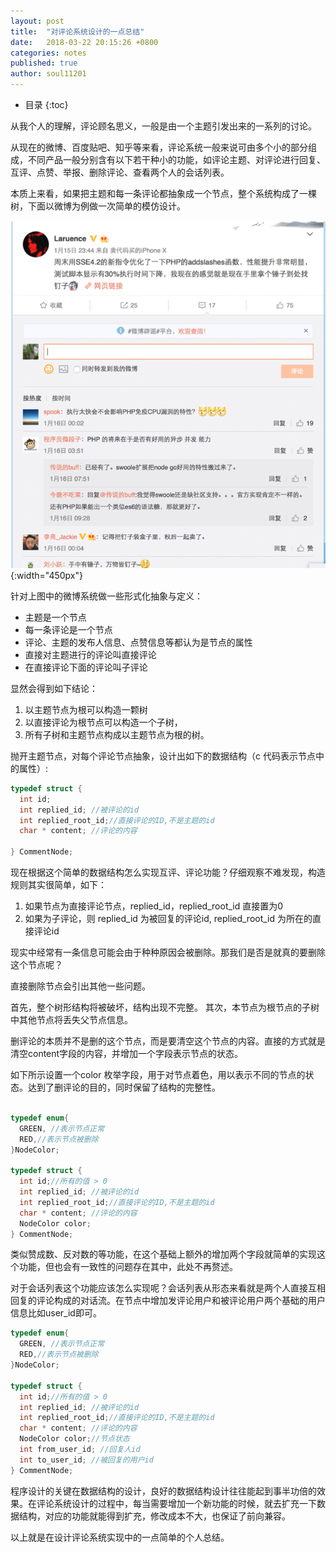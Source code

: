 ```yaml
---
layout: post
title:  "对评论系统设计的一点总结"
date:   2018-03-22 20:15:26 +0800
categories: notes
published: true
author: soul11201
---
```

* 目录
{:toc}



从我个人的理解，评论顾名思义，一般是由一个主题引发出来的一系列的讨论。

从现在的微博、百度贴吧、知乎等来看，评论系统一般来说可由多个小的部分组成，不同产品一般分别含有以下若干种小的功能，如评论主题、对评论进行回复、互评、点赞、举报、删除评论、查看两个人的会话列表。

本质上来看，如果把主题和每一条评论都抽象成一个节点，整个系统构成了一棵树，下面以微博为例做一次简单的模仿设计。


![1](/assets/2018-03-22-comment-sumary-1.png){:width="450px"}



针对上图中的微博系统做一些形式化抽象与定义：

- 主题是一个节点
- 每一条评论是一个节点
- 评论、主题的发布人信息、点赞信息等都认为是节点的属性
- 直接对主题进行的评论叫直接评论
- 在直接评论下面的评论叫子评论

显然会得到如下结论：
1.   以主题节点为根可以构造一颗树
2.  以直接评论为根节点可以构造一个子树，
3.  所有子树和主题节点构成以主题节点为根的树。

抛开主题节点，对每个评论节点抽象，设计出如下的数据结构（c 代码表示节点中的属性）:

```c
typedef struct {
  int id;
  int replied_id; //被评论的id
  int replied_root_id;//直接评论的ID,不是主题的id
  char * content; //评论的内容
  
} CommentNode;

```

现在根据这个简单的数据结构怎么实现互评、评论功能？仔细观察不难发现，构造规则其实很简单，如下：

1. 如果节点为直接评论节点，replied_id，replied_root_id 直接置为0
2. 如果为子评论，则 replied_id 为被回复的评论id,  replied_root_id 为所在的直接评论id

现实中经常有一条信息可能会由于种种原因会被删除。那我们是否是就真的要删除这个节点呢？

直接删除节点会引出其他一些问题。

首先，整个树形结构将被破坏，结构出现不完整。 其次，本节点为根节点的子树中其他节点将丢失父节点信息。

删评论的本质并不是删的这个节点，而是要清空这个节点的内容。直接的方式就是清空content字段的内容，并增加一个字段表示节点的状态。

如下所示设置一个color 枚举字段，用于对节点着色，用以表示不同的节点的状态。达到了删评论的目的，同时保留了结构的完整性。

```c

typedef enum{
  GREEN, //表示节点正常
  RED,//表示节点被删除
}NodeColor;

typedef struct {
  int id;//所有的值 > 0
  int replied_id; //被评论的id
  int replied_root_id;//直接评论的ID,不是主题的id
  char * content; //评论的内容
  NodeColor color;
} CommentNode;
```


类似赞成数、反对数的等功能，在这个基础上额外的增加两个字段就简单的实现这个功能，但也会有一致性的问题存在其中，此处不再赘述。

对于会话列表这个功能应该怎么实现呢？会话列表从形态来看就是两个人直接互相回复的评论构成的对话流。在节点中增加发评论用户和被评论用户两个基础的用户信息比如user_id即可。

```c
typedef enum{
  GREEN, //表示节点正常
  RED,//表示节点被删除
}NodeColor;

typedef struct {
  int id;//所有的值 > 0
  int replied_id; //被评论的id
  int replied_root_id;//直接评论的ID,不是主题的id
  char * content; //评论的内容
  NodeColor color;//节点状态
  int from_user_id; //回复人id
  int to_user_id; //被回复的用户id
} CommentNode;
```

程序设计的关键在数据结构的设计，良好的数据结构设计往往能起到事半功倍的效果。在评论系统设计的过程中，每当需要增加一个新功能的时候，就去扩充一下数据结构，对应的功能就能得到扩充，修改成本不大，也保证了前向兼容。

以上就是在设计评论系统实现中的一点简单的个人总结。


